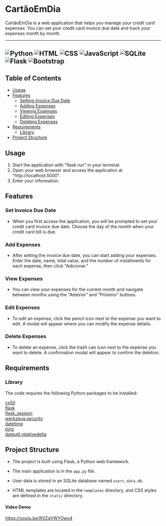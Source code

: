 # CartãoEmDia
CartãoEmDia is a web application that helps you manage your credit card expenses. You can set your credit card invoice due date and track your expenses month by month.

---
![Python](https://img.shields.io/badge/Python-14354C?style=for-the-badge&logo=python&logoColor=white)
![HTML](https://img.shields.io/badge/HTML5-E34F26?style=for-the-badge&logo=html5&logoColor=white)
![CSS](https://img.shields.io/badge/CSS3-1572B6?style=for-the-badge&logo=css3&logoColor=white)
![JavaScript](https://img.shields.io/badge/Python-3776AB?style=for-the-badge&logo=python&logoColor=white)
![SQLite](https://img.shields.io/badge/SQLite-07405E?style=for-the-badge&logo=sqlite&logoColor=white)
![Flask](https://img.shields.io/badge/Flask-000000?style=for-the-badge&logo=flask&logoColor=white)
![Bootstrap](https://img.shields.io/badge/Bootstrap-563D7C?style=for-the-badge&logo=bootstrap&logoColor=white)
---

## Table of Contents

- [Usage](#usage)
- [Features](#features)
  - [Setting Invoice Due Date](#set-invoice-due-date)
  - [Adding Expenses](#add-expenses)
  - [Viewing Expenses](#view-expenses)
  - [Editing Expenses](#edit-expenses)
  - [Deleting Expenses](#delete-expenses)
- [Requirements](#requirements)
  - [Library](#library)
- [Project Structure](#project-structure)

## Usage
1. Start the application with "flask run" in your terminal.
2. Open your web browser and access the application at "http://localhost:5000".
3. Enter your information.

## Features

### Set Invoice Due Date
- When you first access the application, you will be prompted to set your credit card invoice due date. Choose the day of the month when your credit card bill is due.

### Add Expenses
- After setting the invoice due date, you can start adding your expenses. Enter the date, name, total value, and the number of installments for each expense, then click "Adicionar."

### View Expenses
- You can view your expenses for the current month and navigate between months using the "Anterior" and "Próximo" buttons.

### Edit Expenses
- To edit an expense, click the pencil icon next to the expense you want to edit. A modal will appear where you can modify the expense details.

### Delete Expenses
- To delete an expense, click the trash can icon next to the expense you want to delete. A confirmation modal will appear to confirm the deletion.

## Requirements

### Library
The code requires the following Python packages to be installed:

[cs50](https://cs50.readthedocs.io/libraries/cs50/python/)\
[flask](https://flask.palletsprojects.com/en/2.3.x/)\
[flask_session](https://pypi.org/project/flask-session2/)\
[werkzeug.security](https://werkzeug.palletsprojects.com/en/2.3.x/)\
[datetime](https://docs.python.org/3/library/datetime.html)\
[pytz](https://pypi.org/project/pytz/)\
[dateutil.relativedelta](https://dateutil.readthedocs.io/en/stable/)

## Project Structure
- The project is built using Flask, a Python web framework.

- The main application is in the `app.py` file.

- User data is stored in an SQLite database named `users_data.db`.

- HTML templates are located in the `templates` directory, and CSS styles are defined in the `static` directory.

#### Video Demo
 https://youtu.be/RXZqVWYOws4
